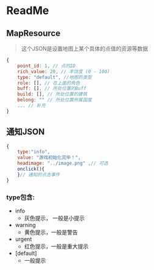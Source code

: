 # ReadMe
## MapResource
> 这个JSON是设置地图上某个具体的点值的资源等数据
```js
{
    point_id: 1, // 点的ID
    rich_value: 20, // 丰饶度 (0 - 100)
    type: "default", //地图的类型
    role: [], // 在上面的角色
    buff: [], // 所处位置的Buff
    build: [], // 所处位置的建筑
    belong: "" // 所处位置所属国度
    ... // 补充
}
```

## 通知JSON
```js
{
    type:"info",
    value: "游戏初始化完毕！",
    headimage: "../image.png" ,// 可选
    onclick(){
    }// 通知的点击事件
}
```

### type包含:
- info
  - 灰色提示， 一般是小提示
- warning
  - 黄色提示，一般是警告
- urgent 
  - 红色提示，一般是重大提示
- [default]
  - 一般提示
